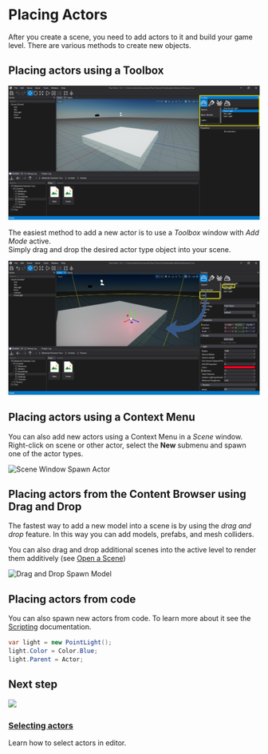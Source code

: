 # Placing Actors

After you create a scene, you need to add actors to it and build your game level. There are various methods to create new objects.

## Placing actors using a Toolbox

![Toolbox Window](media/toolbox-win.jpg)

The easiest method to add a new actor is to use a *Toolbox* window with *Add Mode* active.  
Simply drag and drop the desired actor type object into your scene.

![Toolbox Spawn Actor](media/toolbox-spawn.jpg)

## Placing actors using a Context Menu

You can also add new actors using a Context Menu in a *Scene* window. Right-click on scene or other actor, select the **New** submenu and spawn one of the actor types.

![Scene Window Spawn Actor](media/context-menu-spawning.jpg)

## Placing actors from the Content Browser using Drag and Drop

The fastest way to add a new model into a scene is by using the *drag and drop* feature. In this way you can add models, prefabs, and mesh colliders.  
  
You can also drag and drop additional scenes into the active level to render them additively (see [Open a Scene](index.md#open-a-scene))

![Drag and Drop Spawn Model](media/drag-drop-spawn-model.jpg)

## Placing actors from code

You can also spawn new actors from code. To learn more about it see the [Scripting](../../scripting/index.md) documentation.

```cs
var light = new PointLight();
light.Color = Color.Blue;
light.Parent = Actor;
```

## Next step

<div class="frontpage">

<div class="frontpage-section">
<a href="selecting-actors.md"><img src="media/selecting-actors-icon.jpg"></a>
<h3><a href="selecting-actors.md">Selecting actors</a></h3>
<p>Learn how to select actors in editor.</p>
</div>

</div>
